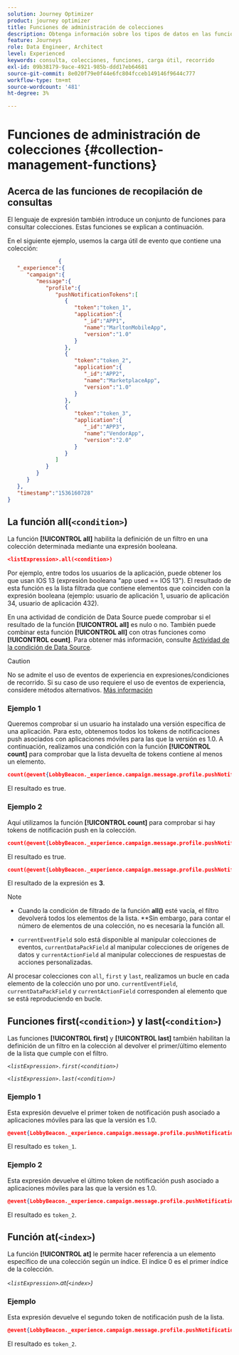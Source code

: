 ```yaml
---
solution: Journey Optimizer
product: journey optimizer
title: Funciones de administración de colecciones
description: Obtenga información sobre los tipos de datos en las funciones de administración de colecciones
feature: Journeys
role: Data Engineer, Architect
level: Experienced
keywords: consulta, colecciones, funciones, carga útil, recorrido
exl-id: 09b38179-9ace-4921-985b-ddd17eb64681
source-git-commit: 8e020f79e0f44e6fc804fcceb149146f9644c777
workflow-type: tm+mt
source-wordcount: '481'
ht-degree: 3%

---
```


# Funciones de administración de colecciones {#collection-management-functions}


## Acerca de las funciones de recopilación de consultas

El lenguaje de expresión también introduce un conjunto de funciones para consultar colecciones. Estas funciones se explican a continuación.

En el siguiente ejemplo, usemos la carga útil de evento que contiene una colección:

```json
                { 
   "_experience":{ 
      "campaign":{ 
         "message":{ 
            "profile":{ 
               "pushNotificationTokens":[ 
                  { 
                     "token":"token_1",
                     "application":{ 
                        "_id":"APP1",
                        "name":"MarltonMobileApp",
                        "version":"1.0"
                     }
                  },
                  { 
                     "token":"token_2",
                     "application":{ 
                        "_id":"APP2",
                        "name":"MarketplaceApp",
                        "version":"1.0"
                     }
                  },
                  { 
                     "token":"token_3",
                     "application":{ 
                        "_id":"APP3",
                        "name":"VendorApp",
                        "version":"2.0"
                     }
                  }
               ]
            }
         }
      }
   },
   "timestamp":"1536160728"
}
```

## La función all(`<condition>`)

La función **[!UICONTROL all]** habilita la definición de un filtro en una colección determinada mediante una expresión booleana.

```json
<listExpression>.all(<condition>)
```

Por ejemplo, entre todos los usuarios de la aplicación, puede obtener los que usan IOS 13 (expresión booleana &quot;app used == IOS 13&quot;). El resultado de esta función es la lista filtrada que contiene elementos que coinciden con la expresión booleana (ejemplo: usuario de aplicación 1, usuario de aplicación 34, usuario de aplicación 432).

En una actividad de condición de Data Source puede comprobar si el resultado de la función **[!UICONTROL all]** es nulo o no. También puede combinar esta función **[!UICONTROL all]** con otras funciones como **[!UICONTROL count]**. Para obtener más información, consulte [Actividad de la condición de Data Source](../condition-activity.md#data_source_condition).


>[!CAUTION]
>
>No se admite el uso de eventos de experiencia en expresiones/condiciones de recorrido. Si su caso de uso requiere el uso de eventos de experiencia, considere métodos alternativos. [Más información](../exp-event-lookup.md)

### Ejemplo 1

Queremos comprobar si un usuario ha instalado una versión específica de una aplicación. Para esto, obtenemos todos los tokens de notificaciones push asociados con aplicaciones móviles para las que la versión es 1.0. A continuación, realizamos una condición con la función **[!UICONTROL count]** para comprobar que la lista devuelta de tokens contiene al menos un elemento.

```json
count(@event{LobbyBeacon._experience.campaign.message.profile.pushNotificationTokens.all(currentEventField.application.version == "1.0").token}) > 0
```

El resultado es true.

### Ejemplo 2

Aquí utilizamos la función **[!UICONTROL count]** para comprobar si hay tokens de notificación push en la colección.

```json
count(@event{LobbyBeacon._experience.campaign.message.profile.pushNotificationTokens.all().token}) > 0
```


El resultado es true.


```json
count(@event{LobbyBeacon._experience.campaign.message.profile.pushNotificationTokens.token})
```

El resultado de la expresión es **3**.


>[!NOTE]
>
>* Cuando la condición de filtrado de la función **all()** esté vacía, el filtro devolverá todos los elementos de la lista. **Sin embargo, para contar el número de elementos de una colección, no es necesaria la función all.
>
>* `currentEventField` solo está disponible al manipular colecciones de eventos, `currentDataPackField` al manipular colecciones de orígenes de datos y `currentActionField` al manipular colecciones de respuestas de acciones personalizadas.
>
>  Al procesar colecciones con `all`, `first` y `last`, realizamos un bucle en cada elemento de la colección uno por uno. `currentEventField`, `currentDataPackField` y `currentActionField` corresponden al elemento que se está reproduciendo en bucle.


## Funciones first(`<condition>`) y last(`<condition>`)

Las funciones **[!UICONTROL first]** y **[!UICONTROL last]** también habilitan la definición de un filtro en la colección al devolver el primer/último elemento de la lista que cumple con el filtro.

_`<listExpression>.first(<condition>)`_

_`<listExpression>.last(<condition>)`_

### Ejemplo 1

Esta expresión devuelve el primer token de notificación push asociado a aplicaciones móviles para las que la versión es 1.0.


```json
@event{LobbyBeacon._experience.campaign.message.profile.pushNotificationTokens.first(currentEventField.application.version == "1.0").token}
```

El resultado es `token_1`.

### Ejemplo 2

Esta expresión devuelve el último token de notificación push asociado a aplicaciones móviles para las que la versión es 1.0.


```json
@event{LobbyBeacon._experience.campaign.message.profile.pushNotificationTokens.last(currentEventField.application.version == "1.0").token}
```

El resultado es `token_2`.

## Función at(`<index>`)

La función **[!UICONTROL at]** le permite hacer referencia a un elemento específico de una colección según un índice.
El índice 0 es el primer índice de la colección.

_`<listExpression>`.at(`<index>`)_

### Ejemplo

Esta expresión devuelve el segundo token de notificación push de la lista.


```json
@event{LobbyBeacon._experience.campaign.message.profile.pushNotificationTokens.at(1).token}`
```

El resultado es `token_2`.